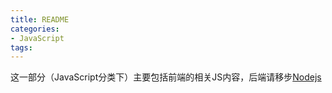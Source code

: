 ```yaml
---
title: README
categories:
- JavaScript
tags:
---
```


这一部分（JavaScript分类下）主要包括前端的相关JS内容，后端请移步[Nodejs](../Nodejs/README.md)